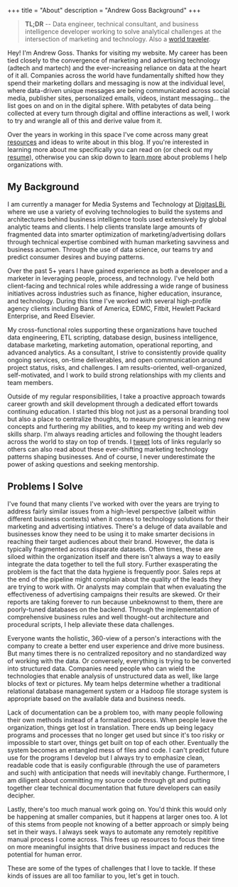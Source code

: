 +++
title = "About"
description = "Andrew Goss Background"
+++
> <b>TL;DR</b> -- Data engineer, technical consultant, and business intelligence developer working to solve analytical challenges at the intersection of marketing and technology. Also a <a href="/travel">world traveler</a>.

Hey! I'm Andrew Goss. Thanks for visiting my website. My career has been tied closely to the convergence of marketing and advertising technology (adtech and martech) and the ever-increasing reliance on data at the heart of it all. Companies across the world have fundamentally shifted how they spend their marketing dollars and messaging is now at the individual level, where data-driven unique messages are being communicated across social media, publisher sites, personalized emails, videos, instant messaging... the list goes on and on in the digital sphere. With petabytes of data being collected at every turn through digital and offline interactions as well, I work to try and wrangle all of this and derive value from it.

Over the years in working in this space I've come across many great <a href="/resources">resources</a> and ideas to write about in this blog. If you're interested in learning more about me specifically you can read on (or check out my [resume](/resume)), otherwise you can skip down to [learn more](#problems_i_solve) about problems I help organizations with.

## My Background

I am currently a manager for Media Systems and Technology at <a href="http://www.digitaslbi.com/us" target="_blank">DigitasLBi</a>, where we use a variety of evolving technologies to build the systems and architectures behind business intelligence tools used extensively by global analytic teams and clients. I help clients translate large amounts of fragmented data into smarter optimization of marketing/advertising dollars through technical expertise combined with human marketing savviness and business acumen. Through the use of data science, our teams try and predict consumer desires and buying patterns.

Over the past 5+ years I have gained experience as both a developer and a marketer in leveraging people, process, and technology. I've held both client-facing and technical roles while addressing a wide range of business initiatives across industries such as finance, higher education, insurance, and technology. During this time I've worked with several high-profile agency clients including Bank of America, EDMC, Fitbit, Hewlett Packard Enterprise, and Reed Elsevier.

My cross-functional roles supporting these organizations have touched data engineering, ETL scripting, database design, business intelligence, database marketing, marketing automation, operational reporting, and advanced analytics. As a consultant, I strive to consistently provide quality ongoing services, on-time deliverables, and open communication around project status, risks, and challenges. I am results-oriented, well-organized, self-motivated, and I work to build strong relationships with my clients and team members.

Outside of my regular responsibilities, I take a proactive approach towards career growth and skill development through a dedicated effort towards continuing education. I started this blog not just as a personal branding tool but also a place to centralize thoughts, to measure progress in learning new concepts and furthering my abilities, and to keep my writing and web dev skills sharp. I'm always reading articles and following the thought leaders across the world to stay on top of trends. I <a href="https://twitter.com/andrewrgoss" target="_blank">tweet</a> lots of links regularly so others can also read about these ever-shifting marketing technology patterns shaping businesses. And of course, I never underestimate the power of asking questions and seeking mentorship.

## <a name="problems_i_solve"></a>Problems I Solve

I've found that many clients I've worked with over the years are trying to address fairly similar issues from a high-level perspective (albeit within different business contexts) when it comes to technology solutions for their marketing and advertising intiatives. There's a deluge of data available and businesses know they need to be using it to make smarter decisions in reaching their target audiences about their brand. However, the data is typically fragmented across disparate datasets. Often times, these are siloed within the organization itself and there isn't always a way to easily integrate the data together to tell the full story. Further exasperating the problem is the fact that the data hygiene is frequently poor. Sales reps at the end of the pipeline might complain about the quality of the leads they are trying to work with. Or analysts may complain that when evaluating the effectiveness of advertising campaigns their results are skewed. Or their reports are taking forever to run because unbeknownst to them, there are poorly-tuned databases on the backend. Through the implementation of comprehensive business rules and well thought-out architecture and procedural scripts, I help alleviate these data challenges.

Everyone wants the holistic, 360-view of a person's interactions with the company to create a better end user experience and drive more business. But many times there is no centralized repository and no standardized way of working with the data. Or conversely, everything is trying to be converted into structured data. Companies need people who can wield the technologies that enable analysis of unstructured data as well, like large blocks of text or pictures. My team helps determine whether a traditional relational database management system or a Hadoop file storage system is appropriate based on the available data and business needs.

Lack of documentation can be a problem too, with many people following their own methods instead of a formalized process. When people leave the organization, things get lost in translation. There ends up being legacy programs and processes that no longer get used but since it's too risky or impossible to start over, things get built on top of each other. Eventually the system becomes an entangled mess of files and code. I can't predict future use for the programs I develop but I always try to emphasize clean, readable code that is easily configurable (through the use of parameters and such) with anticipation that needs will inevitably change. Furthermore, I am diligent about committing my source code through git and putting together clear technical documentation that future developers can easily decipher.

Lastly, there's too much manual work going on. You'd think this would only be happening at smaller companies, but it happens at larger ones too. A lot of this stems from people not knowing of a better approach or simply being set in their ways. I always seek ways to automate any remotely repititive manual process I come across. This frees up resources to focus their time on more meaningful insights that drive business impact and reduces the potential for human error.

These are some of the types of challenges that I love to tackle. If these kinds of issues are all too familiar to you, let's get in touch.